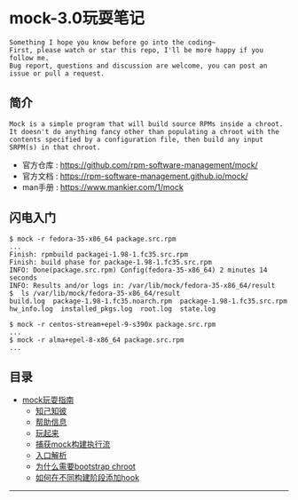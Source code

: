 # mock-3.0玩耍笔记

```
Something I hope you know before go into the coding~
First, please watch or star this repo, I'll be more happy if you follow me.
Bug report, questions and discussion are welcome, you can post an issue or pull a request.
```

## 简介

```
Mock is a simple program that will build source RPMs inside a chroot. It doesn't do anything fancy other than populating a chroot with the contents specified by a configuration file, then build any input SRPM(s) in that chroot.
```

* 官方仓库 : <https://github.com/rpm-software-management/mock/>
* 官方文档 : <https://rpm-software-management.github.io/mock/>
* man手册  : <https://www.mankier.com/1/mock>

## 闪电入门

```
$ mock -r fedora-35-x86_64 package.src.rpm
...
Finish: rpmbuild packagei-1.98-1.fc35.src.rpm
Finish: build phase for package-1.98-1.fc35.src.rpm
INFO: Done(package.src.rpm) Config(fedora-35-x86_64) 2 minutes 14 seconds
INFO: Results and/or logs in: /var/lib/mock/fedora-35-x86_64/result
$  ls /var/lib/mock/fedora-35-x86_64/result
build.log  package-1.98-1.fc35.noarch.rpm  package-1.98-1.fc35.src.rpm  hw_info.log  installed_pkgs.log  root.log  state.log

$ mock -r centos-stream+epel-9-s390x package.src.rpm
...
$ mock -r alma+epel-8-x86_64 package.src.rpm
...
```

## 目录

* [mock玩耍指南](docs/mock玩耍指南.md)
    * [知己知彼](docs/mock玩耍指南/知己知彼.md)
    * [帮助信息](docs/mock玩耍指南/帮助信息.md)
    * [玩起来](docs/mock玩耍指南/玩起来.md)
    * [捕获mock构建执行流](docs/mock玩耍指南/捕获mock构建执行流.md)
    * [入口解析](docs/mock玩耍指南/入口解析.md)
    * [为什么需要bootstrap chroot](docs/mock玩耍指南/为什么需要bootstrap_chroot.md)
    * [如何在不同构建阶段添加hook](docs/mock玩耍指南/如何在不同构建阶段添加hook.md)



















---
